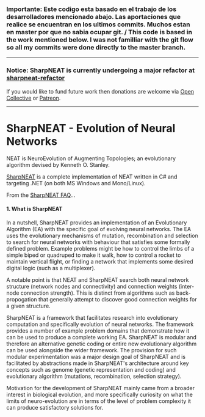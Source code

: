 ### Importante: Este codigo esta basado en el trabajo de los desarrolladores mencionado abajo. Las aportaciones que realice se encuentran en los ultimos commits. Muchos estan en master por que no sabia ocupar git. / This code is based in the work mentioned below. I was not familliar with the git flow so all my commits were done directly to the master branch.
---
### **Notice:** SharpNEAT is currently undergoing a major refactor at [sharpneat-refactor](https://github.com/colgreen/sharpneat-refactor)

If you would like to fund future work then donations are welcome via [Open Collective](https://opencollective.com/sharpneat) or [Patreon](https://www.patreon.com/sharpneat).

---

# SharpNEAT - Evolution of Neural Networks
 
NEAT is NeuroEvolution of Augmenting Topologies; an evolutionary algorithm devised by Kenneth O. Stanley. 

[SharpNEAT](http://sharpneat.sourceforge.net/) is a complete implementation of NEAT written in C# and targeting .NET (on both MS Windows and Mono/Linux).

From the [SharpNEAT FAQ](http://sharpneat.sourceforge.net/faq.html)...

#### 1. What is SharpNEAT

In a nutshell, SharpNEAT provides an implementation of an Evolutionary Algorithm (EA) with the specific goal of evolving neural networks. The EA uses the evolutionary mechanisms of mutation, recombination and selection to search for neural networks with behaviour that satisfies some formally defined problem. Example problems might be how to control the limbs of a simple biped or quadruped to make it walk, how to control a rocket to maintain vertical flight, or finding a network that implements some desired digital logic (such as a multiplexer).

A notable point is that NEAT and SharpNEAT search both neural network structure (network nodes and connectivity) and connection weights (inter-node connection strength). This is distinct from algorithms such as back-propogation that generally attempt to discover good connection weights for a given structure.

SharpNEAT is a framework that facilitates research into evolutionary computation and specifically evolution of neural networks. The framework provides a number of example problem domains that demonstrate how it can be used to produce a complete working EA. SharpNEAT is modular and therefore an alternative genetic coding or entire new evolutionary algorithm can be used alongside the wider framework. The provision for such modular experimentation was a major design goal of SharpNEAT and is facilitated by abstractions made in SharpNEAT's architecture around key concepts such as genome (genetic representation and coding) and evolutionary algorithm (mutations, recombination, selection strategy).

Motivation for the development of SharpNEAT mainly came from a broader interest in biological evolution, and more specifically curiosity on what the limits of neuro-evolution are in terms of the level of problem complexity it can produce satisfactory solutions for.

